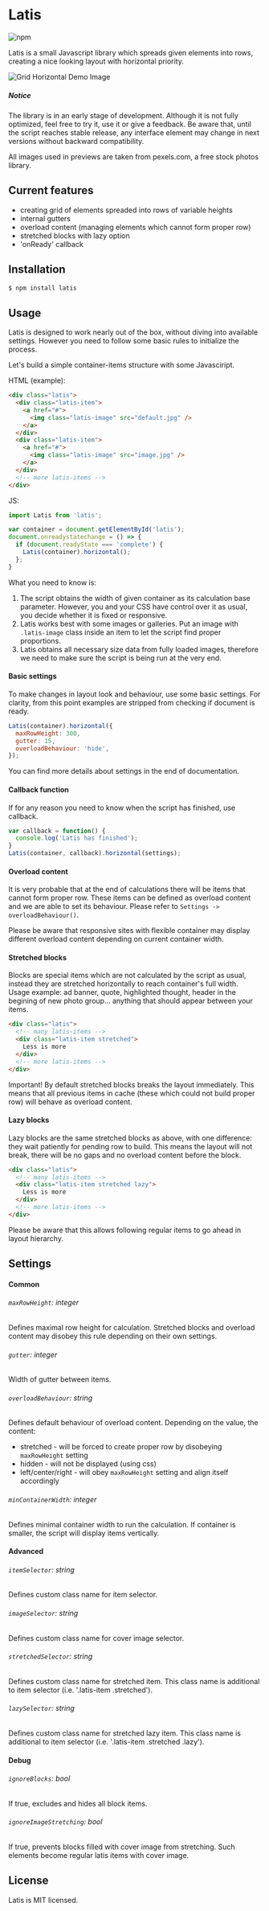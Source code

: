 # Latis

![npm](https://img.shields.io/npm/v/latis.svg?color=%237fa68e)

Latis is a small Javascript library which spreads given elements into rows, creating a nice looking layout with horizontal priority.


![Grid Horizontal Demo Image](http://igor.migasiewicz.pl/jpg/gh_git1.jpg)

##### Notice
The library is in an early stage of development. Although it is not fully optimized, feel free to try it, use it or give a feedback. Be aware that, until the script reaches stable release, any interface element may change in next versions without backward compatibility.

All images used in previews are taken from pexels.com, a free stock photos library.

## Current features

- creating grid of elements spreaded into rows of variable heights
- internal gutters
- overload content (managing elements which cannot form proper row)
- stretched blocks with lazy option
- 'onReady' callback

## Installation

```bash
$ npm install latis
```

## Usage

Latis is designed to work nearly out of the box, without diving into available settings. However you need to follow some basic rules to initialize the process.

Let's build a simple container-items structure with some Javasciript.

HTML (example):
```html
<div class="latis">
  <div class="latis-item">
    <a href="#">
      <img class="latis-image" src="default.jpg" />
    </a>
  </div>
  <div class="latis-item">
    <a href="#">
      <img class="latis-image" src="image.jpg" />
    </a>
  </div>
  <!-- more latis-items -->
</div>
```

JS:
```javascript
import Latis from 'latis';

var container = document.getElementById('latis');
document.onreadystatechange = () => {
  if (document.readyState === 'complete') {
    Latis(container).horizontal();
  };
}
```

What you need to know is:
1. The script obtains the width of given container as its calculation base parameter. However, you and your CSS have control over it as usual, you decide whether it is fixed or responsive.
2. Latis works best with some images or galleries. Put an image with `.latis-image` class inside an item to let the script find proper proportions.
3. Latis obtains all necessary size data from fully loaded images, therefore we need to make sure the script is being run at the very end.

#### Basic settings
To make changes in layout look and behaviour, use some basic settings.
For clarity, from this point examples are stripped from checking if document is ready.

```javascript
Latis(container).horizontal({
  maxRowHeight: 300,
  gutter: 15,
  overloadBehaviour: 'hide',
});
```

You can find more details about settings in the end of documentation.

#### Callback function
If for any reason you need to know when the script has finished, use callback.

```javascript
var callback = function() {
  console.log('Latis has finished');
}
Latis(container, callback).horizontal(settings);
```

#### Overload content
It is very probable that at the end of calculations there will be items that cannot form proper row. These items can be defined as overload content and we are able to set its behaviour. Please refer to `Settings -> overloadBehaviour()`.

Please be aware that responsive sites with flexible container may display different overload content depending on current container width.

#### Stretched blocks
Blocks are special items which are not calculated by the script as usual, instead they are stretched horizontally to reach container's full width.
Usage example: ad banner, quote, highlighted thought, header in the begining of new photo group... anything that should appear between your items.

```html
<div class="latis">
  <!-- many latis-items -->
  <div class="latis-item stretched">
    Less is more
  </div>
  <!-- more latis-items -->
</div>
```
Important! By default stretched blocks breaks the layout immediately. This means that all previous items in cache (these which could not build proper row) will behave as overload content.

#### Lazy blocks
Lazy blocks are the same stretched blocks as above, with one difference: they wait patiently for pending row to build. This means the layout will not break, there will be no gaps and no overload content before the block.

```html
<div class="latis">
  <!-- many latis-items -->
  <div class="latis-item stretched lazy">
    Less is more
  </div>
  <!-- more latis-items -->
</div>
```

Please be aware that this allows following regular items to go ahead in layout hierarchy.

## Settings

#### Common
###### `maxRowHeight`: integer
Defines maximal row height for calculation.
Stretched blocks and overload content may disobey this rule depending on their own settings.
###### `gutter`: integer
Width of gutter between items.
###### `overloadBehaviour`: string
Defines default behaviour of overload content. Depending on the value, the content:
- stretched - will be forced to create proper row by disobeying `maxRowHeight` setting
- hidden - will not be displayed (using css)
- left/center/right - will obey `maxRowHeight` setting and align itself accordingly
###### `minContainerWidth`: integer
Defines minimal container width to run the calculation. If container is smaller, the script will display items vertically.
#### Advanced
###### `itemSelector`: string
Defines custom class name for item selector.
###### `imageSelector`: string
Defines custom class name for cover image selector.
###### `stretchedSelector`: string
Defines custom class name for stretched item. This class name is additional to item selector (i.e. '.latis-item .stretched').
###### `lazySelector`: string
Defines custom class name for stretched lazy item. This class name is additional to item selector (i.e. '.latis-item .stretched .lazy').

#### Debug
###### `ignoreBlocks`: bool
If true, excludes and hides all block items.
###### `ignoreImageStretching`: bool
If true, prevents blocks filled with cover image from stretching. Such elements become regular latis items with cover image.

## License

Latis is MIT licensed.
